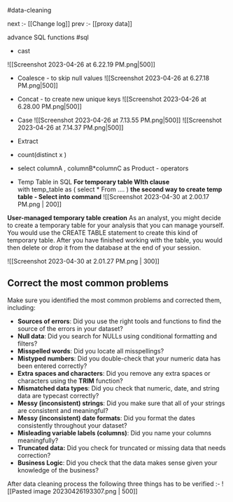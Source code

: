 #data-cleaning

next :- [[Change log]]
prev :- [[proxy data]]


advance SQL functions
#sql
- cast

![[Screenshot 2023-04-26 at 6.22.19 PM.png|500]]

- Coalesce - to skip null values
![[Screenshot 2023-04-26 at 6.27.18 PM.png|500]]

- Concat - to create new unique keys
![[Screenshot 2023-04-26 at 6.28.00 PM.png|500]]

- Case 
![[Screenshot 2023-04-26 at 7.13.55 PM.png|500]]
![[Screenshot 2023-04-26 at 7.14.37 PM.png|500]]

- Extract
- count(distinct x )
- select columnA , columnB\*columnC as Product       - operators
- Temp Table in SQL 
**For temporary table WIth clause**  
with temp_table as (
	select *
	From ....
)
**the second way to create temp table  - Select into command**
![[Screenshot 2023-04-30 at 2.00.17 PM.png | 200]]

**User-managed temporary table creation**
 As an analyst, you might decide to create a temporary table for your analysis that you can manage yourself. You would use the CREATE TABLE statement to create this kind of temporary table. After you have finished working with the table, you would then delete or drop it from the database at the end of your session. 
 
![[Screenshot 2023-04-30 at 2.01.27 PM.png | 300]]


## Correct the most common problems

Make sure you identified the most common problems and corrected them, including:

-   **Sources of errors**: Did you use the right tools and functions to find the source of the errors in your dataset?
-   **Null data**: Did you search for NULLs using conditional formatting and filters?
-   **Misspelled words**: Did you locate all misspellings?
-   **Mistyped numbers**: Did you double-check that your numeric data has been entered correctly?
-   **Extra spaces and characters**: Did you remove any extra spaces or characters using the **TRIM** function?
-   **Mismatched data types**: Did you check that numeric, date, and string data are typecast correctly?
-   **Messy (inconsistent) strings**: Did you make sure that all of your strings are consistent  and meaningful?
-   **Messy (inconsistent) date formats**: Did you format the dates consistently throughout your dataset?
-   **Misleading variable labels (columns)**: Did you name your columns meaningfully?
-   **Truncated data:** Did you check for truncated or missing data that needs correction?
-   **Business Logic**: Did you check that the data makes sense given your knowledge of the business?

After data cleaning process the following three things has to be verified :-
![[Pasted image 20230426193307.png | 500]]

